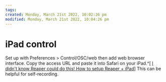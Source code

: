 ```yaml
---
tags: 
created: Monday, March 21st 2022, 10:02:26 pm
modified: Monday, March 21st 2022, 10:04:26 pm
---
```


# iPad control
Set up with Preferences > Control/OSC/web then add web browser interface. Copy the access URL and paste it into Safari on your iPad.^[ [I didn't know Reaper could do this! How to setup Reaper + iPad](https://www.youtube.com/watch?v=bCUHHf7D0Yg)] This can be helpful for self-recording.